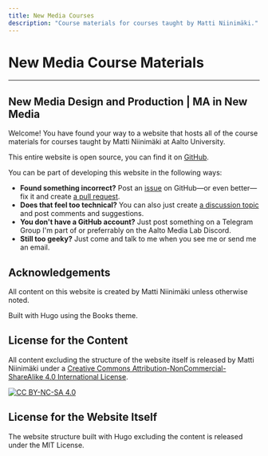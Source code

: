 ```yaml
---
title: New Media Courses
description: "Course materials for courses taught by Matti Niinimäki."
---
```


# New Media Course Materials

---

## New Media Design and Production | MA in New Media



Welcome! You have found your way to a website that hosts all of the course materials for courses taught by Matti Niinimäki at Aalto University.

This entire website is open source, you can find it on [GitHub](https://github.com/aaltonewmedia/learn.newmedia.dog).

You can be part of developing this website in the following ways:

- **Found something incorrect?** Post an [issue](https://github.com/aaltonewmedia/learn.newmedia.dog/issues) on GitHub—or even better—fix it and create [a pull request](https://github.com/aaltonewmedia/learn.newmedia.dog/pulls).
- **Does that feel too technical?** You can also just create [a discussion topic](https://github.com/aaltonewmedia/learn.newmedia.dog/discussions) and post comments and suggestions.
- **You don't have a GitHub account?** Just post something on a Telegram Group I'm part of or preferrably on the Aalto Media Lab Discord.
- **Still too geeky?** Just come and talk to me when you see me or send me an email.

## Acknowledgements

All content on this website is created by Matti Niinimäki unless otherwise noted.

Built with Hugo using the Books theme.

## License for the Content

All content excluding the structure of the website itself is released by Matti Niinimäki under a
[Creative Commons Attribution-NonCommercial-ShareAlike 4.0 International License][cc-by-nc-sa].

[![CC BY-NC-SA 4.0][cc-by-nc-sa-image]][cc-by-nc-sa]

[cc-by-nc-sa]: http://creativecommons.org/licenses/by-nc-sa/4.0/
[cc-by-nc-sa-image]: https://licensebuttons.net/l/by-nc-sa/4.0/88x31.png
[cc-by-nc-sa-shield]: https://img.shields.io/badge/License-CC%20BY--NC--SA%204.0-lightgrey.svg

## License for the Website Itself

The website structure built with Hugo excluding the content is released under the MIT License.